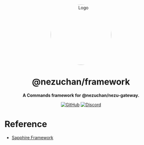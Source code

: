 <div align="center">

<img src="https://i.kagchi.my.id/nezuko.png" alt="Logo" width="200px" height="200px" style="border-radius:50%"/>

# @nezuchan/framework

**A Commands framework for @nezuchan/nezu-gateway.**

[![GitHub](https://img.shields.io/github/license/nezuchan/library)](https://github.com/nezuchan/library/blob/main/LICENSE)
[![Discord](https://discordapp.com/api/guilds/785715968608567297/embed.png)](https://nezu.my.id)

</div>

# Reference
- [Sapphire Framework](https://github.com/sapphiredev/framework)